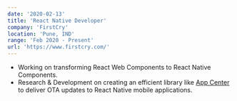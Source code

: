 ```yaml
---
date: '2020-02-13'
title: 'React Native Developer'
company: 'FirstCry'
location: 'Pune, IND'
range: 'Feb 2020 - Present'
url: 'https://www.firstcry.com/'
---
```


- Working on transforming React Web Components to React Native Components.
- Research & Development on creating an efficient library like [App Center](https://appcenter.ms/) to deliver OTA updates to React Native mobile applications.
